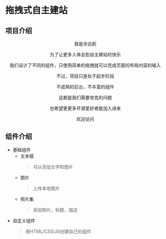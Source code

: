 # 拖拽式自主建站
## 项目介绍
  <p align="center">我是佘远航</p>
  <p align="center">为了让更多人体会到自主建站的快乐</p>
  <p align="center">我们设计了不同的组件，只使用简单的拖拽就可以完成页面的布局内容的输入</p>
  <p align="center">不过，项目只是处于起步阶段</p>
  <p align="center">不成熟的后台，不丰富的组件</p>
  <p align="center">这都是我们需要攻克的问题</p>
  <p align="center">也希望更更多开源爱好者能加入进来</p>
  <p align="center">欢迎访问</p>
	
## 组件介绍
   * 基础组件
     + 文本框 
        > 可以添加文字和图片
	 + 图片
        > 上传本地图片
	 + 照片集
        > 添加照片，标题，描述
   * 自定义组件
     >用HTML/CSS/JS创建自己的组件